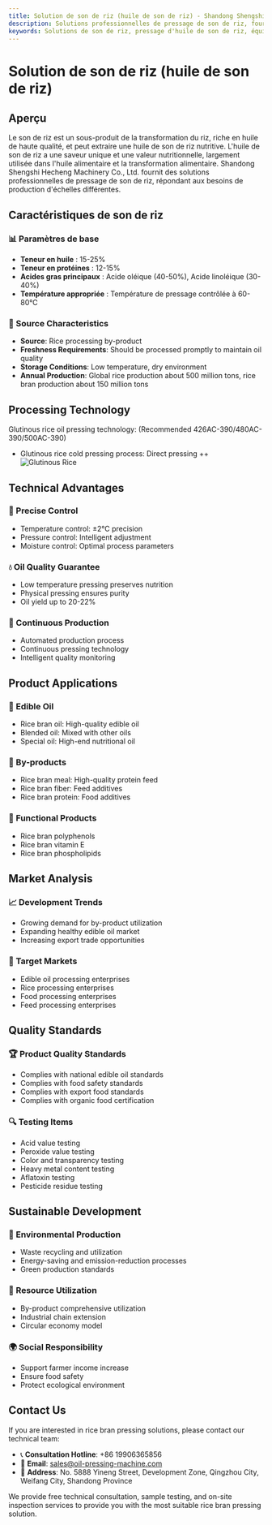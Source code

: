 ```yaml
---
title: Solution de son de riz (huile de son de riz) - Shandong Shengshi Hecheng Machinery Co., Ltd.
description: Solutions professionnelles de pressage de son de riz, fournissant des équipements et services techniques de transformation d'huile de son de riz, teneur en huile 15-25%, utilisant le processus de pressage à froid pour préserver la nutrition, répondant aux besoins de production d'échelles différentes.
keywords: Solutions de son de riz, pressage d'huile de son de riz, équipement de transformation de son de riz, ligne de production d'huile de son de riz, processus de pressage à froid d'huile de son de riz, presse à huile de son de riz, extraction d'huile de son de riz, transformation de graines oléagineuses de son de riz, équipement de pressage d'huile de son de riz, équipement de production d'huile de son de riz
---
```


# Solution de son de riz (huile de son de riz)

## Aperçu

Le son de riz est un sous-produit de la transformation du riz, riche en huile de haute qualité, et peut extraire une huile de son de riz nutritive. L'huile de son de riz a une saveur unique et une valeur nutritionnelle, largement utilisée dans l'huile alimentaire et la transformation alimentaire. Shandong Shengshi Hecheng Machinery Co., Ltd. fournit des solutions professionnelles de pressage de son de riz, répondant aux besoins de production d'échelles différentes.

## Caractéristiques de son de riz

### 📊 Paramètres de base
- **Teneur en huile** : 15-25%
- **Teneur en protéines** : 12-15%
- **Acides gras principaux** : Acide oléique (40-50%), Acide linoléique (30-40%)
- **Température appropriée** : Température de pressage contrôlée à 60-80℃

### 🌱 Source Characteristics
- **Source**: Rice processing by-product
- **Freshness Requirements**: Should be processed promptly to maintain oil quality
- **Storage Conditions**: Low temperature, dry environment
- **Annual Production**: Global rice production about 500 million tons, rice bran production about 150 million tons

## Processing Technology
Glutinous rice oil pressing technology: (Recommended 426AC-390/480AC-390/500AC-390)
 + Glutinous rice cold pressing process: Direct pressing
 ++ ![Glutinous Rice](/images/糯米冷榨工艺_Cold-pressing%20process%20of%20glutinous%20rice_.png)

## Technical Advantages

### 🎯 Precise Control
- Temperature control: ±2℃ precision
- Pressure control: Intelligent adjustment
- Moisture control: Optimal process parameters

### 💧 Oil Quality Guarantee
- Low temperature pressing preserves nutrition
- Physical pressing ensures purity
- Oil yield up to 20-22%

### 🔄 Continuous Production
- Automated production process
- Continuous pressing technology
- Intelligent quality monitoring

## Product Applications

### 🍳 Edible Oil
- Rice bran oil: High-quality edible oil
- Blended oil: Mixed with other oils
- Special oil: High-end nutritional oil

### 🥛 By-products
- Rice bran meal: High-quality protein feed
- Rice bran fiber: Feed additives
- Rice bran protein: Food additives

### 💊 Functional Products
- Rice bran polyphenols
- Rice bran vitamin E
- Rice bran phospholipids

## Market Analysis

### 📈 Development Trends
- Growing demand for by-product utilization
- Expanding healthy edible oil market
- Increasing export trade opportunities

### 🎯 Target Markets
- Edible oil processing enterprises
- Rice processing enterprises
- Food processing enterprises
- Feed processing enterprises

## Quality Standards

### 🏆 Product Quality Standards
- Complies with national edible oil standards
- Complies with food safety standards
- Complies with export food standards
- Complies with organic food certification

### 🔍 Testing Items
- Acid value testing
- Peroxide value testing
- Color and transparency testing
- Heavy metal content testing
- Aflatoxin testing
- Pesticide residue testing

## Sustainable Development

### 🌱 Environmental Production
- Waste recycling and utilization
- Energy-saving and emission-reduction processes
- Green production standards

### 🔄 Resource Utilization
- By-product comprehensive utilization
- Industrial chain extension
- Circular economy model

### 🌍 Social Responsibility
- Support farmer income increase
- Ensure food safety
- Protect ecological environment

## Contact Us

If you are interested in rice bran pressing solutions, please contact our technical team:

- 📞 **Consultation Hotline**: +86 19906365856
- 📧 **Email**: sales@oil-pressing-machine.com
- 📍 **Address**: No. 5888 Yineng Street, Development Zone, Qingzhou City, Weifang City, Shandong Province

We provide free technical consultation, sample testing, and on-site inspection services to provide you with the most suitable rice bran pressing solution.